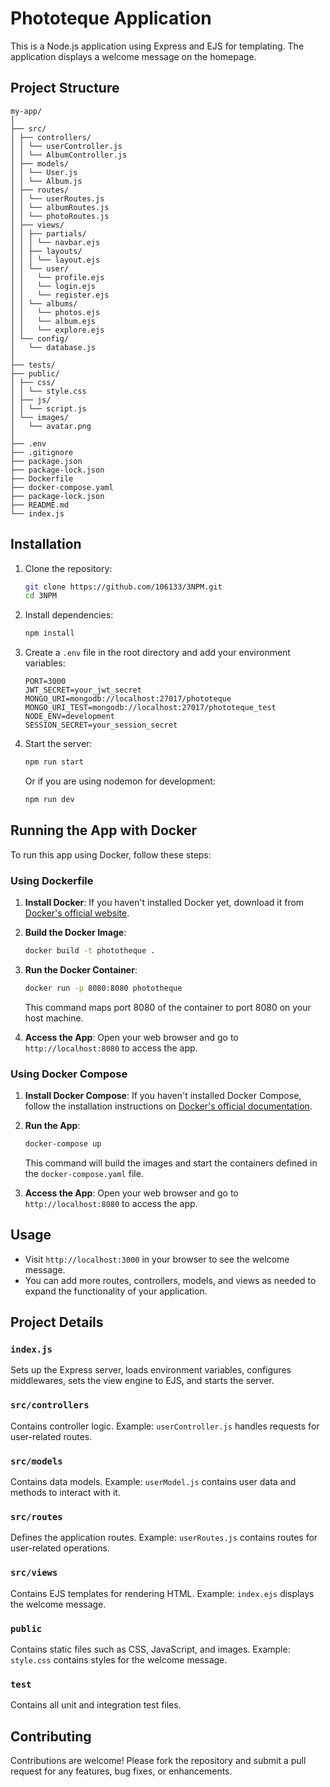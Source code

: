 # Phototeque Application

This is a Node.js application using Express and EJS for templating. The application displays a welcome message on the homepage.

## Project Structure

```
my-app/
│
├── src/
│ ├── controllers/
│ │ └── userController.js
│ │ └── AlbumController.js
│ ├── models/
│ │ └── User.js
│ │ └── Album.js
│ ├── routes/
│ │ └── userRoutes.js
│ │ └── albumRoutes.js
│ │ └── photoRoutes.js
│ ├── views/
│ │ ├── partials/
│ │ │ └── navbar.ejs
│ │ ├── layouts/
│ │ │ └── layout.ejs
│ │ └── user/
│ │   └── profile.ejs
│ │   └── login.ejs
│ │   └── register.ejs
│ │ └── albums/
│ │   └── photos.ejs
│ │   └── album.ejs
│ │   └── explore.ejs
│ └── config/
│   └── database.js
│
├── tests/
├── public/
│ ├── css/
│ │ └── style.css
│ ├── js/
│ │ └── script.js
│ └── images/
│   └── avatar.png
│
├── .env
├── .gitignore
├── package.json
├── package-lock.json
├── Dockerfile
├── docker-compose.yaml
├── package-lock.json
├── README.md
└── index.js
```


## Installation

1. Clone the repository:

    ```bash
    git clone https://github.com/106133/3NPM.git
    cd 3NPM
    ```

2. Install dependencies:

    ```bash
    npm install
    ```

3. Create a `.env` file in the root directory and add your environment variables:

    ```plaintext
    PORT=3000
    JWT_SECRET=your_jwt_secret
    MONGO_URI=mongodb://localhost:27017/phototeque
    MONGO_URI_TEST=mongodb://localhost:27017/phototeque_test
    NODE_ENV=development
    SESSION_SECRET=your_session_secret
    ```

4. Start the server:

    ```bash
    npm run start
    ```

    Or if you are using nodemon for development:

    ```bash
    npm run dev
    ```

## Running the App with Docker

To run this app using Docker, follow these steps:

### Using Dockerfile
1. **Install Docker**: If you haven't installed Docker yet, download it from [Docker's official website](https://www.docker.com/get-started).

2. **Build the Docker Image**:
   ```bash
   docker build -t phototheque .
   ```

3. **Run the Docker Container**:
   ```bash
   docker run -p 8080:8080 phototheque
   ```
   This command maps port 8080 of the container to port 8080 on your host machine.

4. **Access the App**: Open your web browser and go to `http://localhost:8080` to access the app.

### Using Docker Compose
1. **Install Docker Compose**: If you haven't installed Docker Compose, follow the installation instructions on [Docker's official documentation](https://docs.docker.com/compose/install/).

2. **Run the App**:
   ```bash
   docker-compose up
   ```
   This command will build the images and start the containers defined in the `docker-compose.yaml` file.

3. **Access the App**: Open your web browser and go to `http://localhost:8080` to access the app.

## Usage

- Visit `http://localhost:3000` in your browser to see the welcome message.
- You can add more routes, controllers, models, and views as needed to expand the functionality of your application.

## Project Details

### `index.js`

Sets up the Express server, loads environment variables, configures middlewares, sets the view engine to EJS, and starts the server.

### `src/controllers`

Contains controller logic. Example: `userController.js` handles requests for user-related routes.

### `src/models`

Contains data models. Example: `userModel.js` contains user data and methods to interact with it.

### `src/routes`

Defines the application routes. Example: `userRoutes.js` contains routes for user-related operations.

### `src/views`

Contains EJS templates for rendering HTML. Example: `index.ejs` displays the welcome message.

### `public`

Contains static files such as CSS, JavaScript, and images. Example: `style.css` contains styles for the welcome message.

### `test`

Contains all unit and integration test files.

## Contributing

Contributions are welcome! Please fork the repository and submit a pull request for any features, bug fixes, or enhancements.
